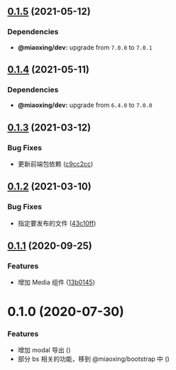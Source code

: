 ## [0.1.5](https://github.com/miaoxing/mxjs-bootstrap/compare/v0.1.4...v0.1.5) (2021-05-12)





### Dependencies

* **@miaoxing/dev:** upgrade from `7.0.0` to `7.0.1`

## [0.1.4](https://github.com/miaoxing/mxjs-bootstrap/compare/v0.1.3...v0.1.4) (2021-05-11)





### Dependencies

* **@miaoxing/dev:** upgrade from `6.4.0` to `7.0.0`

## [0.1.3](https://github.com/miaoxing/mxjs-bootstrap/compare/v0.1.2...v0.1.3) (2021-03-12)


### Bug Fixes

* 更新前端包依赖 ([c9cc2cc](https://github.com/miaoxing/mxjs-bootstrap/commit/c9cc2cc6d67995850a4686bdfab1e47a17d4e048))

## [0.1.2](https://github.com/miaoxing/mxjs-bootstrap/compare/v0.1.1...v0.1.2) (2021-03-10)


### Bug Fixes

* 指定要发布的文件 ([43c10ff](https://github.com/miaoxing/mxjs-bootstrap/commit/43c10ffcddaba9621acdda3128da9ff784850e18))

## [0.1.1](https://github.com/miaoxing/mxjs-bootstrap/compare/v0.1.0...v0.1.1) (2020-09-25)


### Features

* 增加 Media 组件 ([13b0145](https://github.com/miaoxing/mxjs-bootstrap/commit/13b01451c20d68bade467db43a45e7a4ad7acd93))

# 0.1.0 (2020-07-30)


### Features

* 增加 modal 导出 ([](https://github.com/miaoxing/mxjs-bootstrap/commit/))
* 部分 bs 相关的功能，移到 @miaoxing/bootstrap 中 ([](https://github.com/miaoxing/mxjs-bootstrap/commit/))
